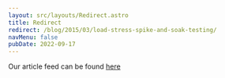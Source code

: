```yaml
---
layout: src/layouts/Redirect.astro
title: Redirect
redirect: /blog/2015/03/load-stress-spike-and-soak-testing/
navMenu: false
pubDate: 2022-09-17
---
```

<div>
Our article feed can be found <a href="/blog/2015/03/load-stress-spike-and-soak-testing/">here</a>
</div>
